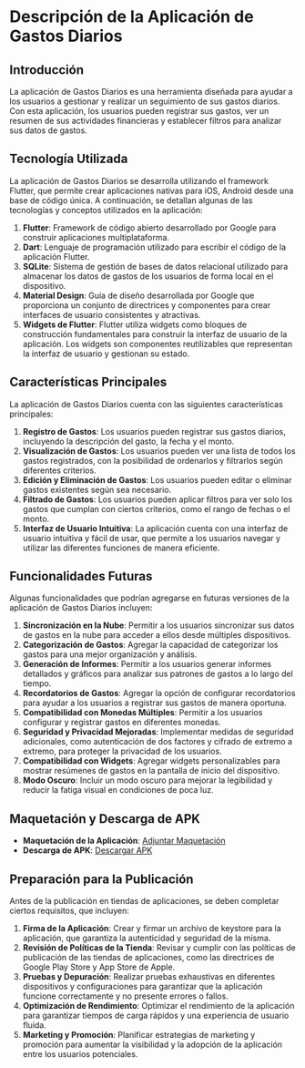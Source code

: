 # Descripción de la Aplicación de Gastos Diarios

## Introducción

La aplicación de Gastos Diarios es una herramienta diseñada para ayudar a los usuarios a gestionar y realizar un seguimiento de sus gastos diarios. Con esta aplicación, los usuarios pueden registrar sus gastos, ver un resumen de sus actividades financieras y establecer filtros para analizar sus datos de gastos.

## Tecnología Utilizada

La aplicación de Gastos Diarios se desarrolla utilizando el framework Flutter, que permite crear aplicaciones nativas para iOS, Android desde una base de código única. A continuación, se detallan algunas de las tecnologías y conceptos utilizados en la aplicación:

1. **Flutter**: Framework de código abierto desarrollado por Google para construir aplicaciones multiplataforma.
2. **Dart**: Lenguaje de programación utilizado para escribir el código de la aplicación Flutter.
3. **SQLite**: Sistema de gestión de bases de datos relacional utilizado para almacenar los datos de gastos de los usuarios de forma local en el dispositivo.
4. **Material Design**: Guía de diseño desarrollada por Google que proporciona un conjunto de directrices y componentes para crear interfaces de usuario consistentes y atractivas.
5. **Widgets de Flutter**: Flutter utiliza widgets como bloques de construcción fundamentales para construir la interfaz de usuario de la aplicación. Los widgets son componentes reutilizables que representan la interfaz de usuario y gestionan su estado.

## Características Principales

La aplicación de Gastos Diarios cuenta con las siguientes características principales:

1. **Registro de Gastos**: Los usuarios pueden registrar sus gastos diarios, incluyendo la descripción del gasto, la fecha y el monto.
2. **Visualización de Gastos**: Los usuarios pueden ver una lista de todos los gastos registrados, con la posibilidad de ordenarlos y filtrarlos según diferentes criterios.
3. **Edición y Eliminación de Gastos**: Los usuarios pueden editar o eliminar gastos existentes según sea necesario.
4. **Filtrado de Gastos**: Los usuarios pueden aplicar filtros para ver solo los gastos que cumplan con ciertos criterios, como el rango de fechas o el monto.
5. **Interfaz de Usuario Intuitiva**: La aplicación cuenta con una interfaz de usuario intuitiva y fácil de usar, que permite a los usuarios navegar y utilizar las diferentes funciones de manera eficiente.


## Funcionalidades Futuras

Algunas funcionalidades que podrían agregarse en futuras versiones de la aplicación de Gastos Diarios incluyen:

1. **Sincronización en la Nube**: Permitir a los usuarios sincronizar sus datos de gastos en la nube para acceder a ellos desde múltiples dispositivos.
2. **Categorización de Gastos**: Agregar la capacidad de categorizar los gastos para una mejor organización y análisis.
3. **Generación de Informes**: Permitir a los usuarios generar informes detallados y gráficos para analizar sus patrones de gastos a lo largo del tiempo.
4. **Recordatorios de Gastos**: Agregar la opción de configurar recordatorios para ayudar a los usuarios a registrar sus gastos de manera oportuna.
5. **Compatibilidad con Monedas Múltiples**: Permitir a los usuarios configurar y registrar gastos en diferentes monedas.
6. **Seguridad y Privacidad Mejoradas**: Implementar medidas de seguridad adicionales, como autenticación de dos factores y cifrado de extremo a extremo, para proteger la privacidad de los usuarios.
7. **Compatibilidad con Widgets**: Agregar widgets personalizables para mostrar resúmenes de gastos en la pantalla de inicio del dispositivo.
8. **Modo Oscuro**: Incluir un modo oscuro para mejorar la legibilidad y reducir la fatiga visual en condiciones de poca luz.

## Maquetación y Descarga de APK

- **Maquetación de la Aplicación**: [Adjuntar Maquetación](https://www.figma.com/file/v6bVtRzXZUlenLbvxB0URa/Untitled?type=design&node-id=0%3A1&mode=design&t=iNNaJM9RmVlyoB6n-1)
- **Descarga de APK**: [Descargar APK](https://drive.google.com/file/d/10CwTfN-w8SLAfqMlUpuWGMFFcpeNj6Xg/view?usp=sharing)

## Preparación para la Publicación

Antes de la publicación en tiendas de aplicaciones, se deben completar ciertos requisitos, que incluyen:

1. **Firma de la Aplicación**: Crear y firmar un archivo de keystore para la aplicación, que garantiza la autenticidad y seguridad de la misma.
2. **Revisión de Políticas de la Tienda**: Revisar y cumplir con las políticas de publicación de las tiendas de aplicaciones, como las directrices de Google Play Store y App Store de Apple.
3. **Pruebas y Depuración**: Realizar pruebas exhaustivas en diferentes dispositivos y configuraciones para garantizar que la aplicación funcione correctamente y no presente errores o fallos.
4. **Optimización de Rendimiento**: Optimizar el rendimiento de la aplicación para garantizar tiempos de carga rápidos y una experiencia de usuario fluida.
5. **Marketing y Promoción**: Planificar estrategias de marketing y promoción para aumentar la visibilidad y la adopción de la aplicación entre los usuarios potenciales.